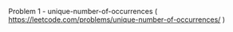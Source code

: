 Problem 1 - unique-number-of-occurrences ( https://leetcode.com/problems/unique-number-of-occurrences/ )